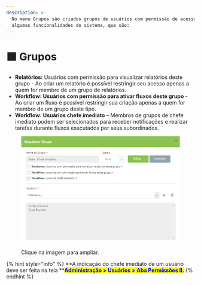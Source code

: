```yaml
---
description: >-
  No menu Grupos são criados grupos de usuários com permissão de acesso a
  algumas funcionalidades do sistema, que são:
---
```


# 🟩 Grupos

* **Relatórios:** Usuários com permissão para visualizar relatórios deste grupo - Ao criar um relatório é possível restringir seu acesso apenas a quem for membro de um grupo de relatórios.
* **Workflow: Usuários com permissão para ativar fluxos deste grupo** - Ao criar um fluxo é possível restringir sua criação apenas a quem for membro de um grupo deste tipo.
* **Workflow: Usuários chefe imediato** – Membros de grupos de chefe imediato podem ser selecionados para receber notificações e realizar tarefas durante fluxos executados por seus subordinados.

<figure><img src="../.gitbook/assets/image.png" alt=""><figcaption><p>Clique na imagem para ampliar.</p></figcaption></figure>

{% hint style="info" %}
**A indicação do chefe imediato de um usuário deve ser feita na tela **<mark style="color:blue;">**Administração > Usuários > Aba Permissões II.**</mark>
{% endhint %}
